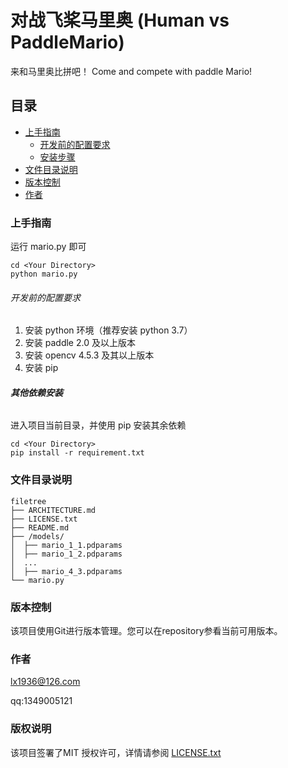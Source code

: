 # 对战飞桨马里奥 (Human vs PaddleMario)

来和马里奥比拼吧！
Come and compete with paddle Mario!

## 目录

- [上手指南](#上手指南)
  - [开发前的配置要求](#开发前的配置要求)
  - [安装步骤](#安装步骤)
- [文件目录说明](#文件目录说明)
- [版本控制](#版本控制)
- [作者](#作者)

### 上手指南

运行 mario.py 即可

```py3
cd <Your Directory>
python mario.py
```

###### 开发前的配置要求
1. 安装 python 环境（推荐安装 python 3.7）
2. 安装 paddle 2.0 及以上版本
3. 安装 opencv 4.5.3 及其以上版本
4. 安装 pip

###### **其他依赖安装**

进入项目当前目录，并使用 pip 安装其余依赖

```py3
cd <Your Directory>
pip install -r requirement.txt
```

### 文件目录说明

```
filetree 
├── ARCHITECTURE.md
├── LICENSE.txt
├── README.md
├── /models/
│  ├── mario_1_1.pdparams
│  ├── mario_1_2.pdparams
│  ...
│  ├── mario_4_3.pdparams
└── mario.py

```

### 版本控制

该项目使用Git进行版本管理。您可以在repository参看当前可用版本。

### 作者

lx1936@126.com

qq:1349005121 

### 版权说明

该项目签署了MIT 授权许可，详情请参阅 [LICENSE.txt](https://github.com/shaojintian/Best_README_template/blob/master/LICENSE.txt)



